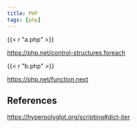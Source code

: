 ```yaml
---
title: PHP
tags: [php]
---
```


{{< r "a.php" >}}

<https://php.net/control-structures.foreach>

{{< r "b.php" >}}

<https://php.net/function.next>

## References

<https://hyperpolyglot.org/scripting#dict-iter>
